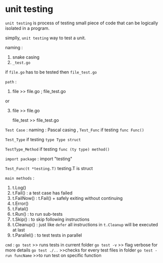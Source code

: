 # unit testing

`unit testing` is process of testing small piece of code that can be logically isolated in a program.

simplly, `unit testing` way to test a unit.

naming :
1) snake casing
2) `_test.go`

if `file.go` has to be tested then `file_test.go`

`path` : 
1) file >> file.go ;
   file_test.go
   
or

3) file >> file.go
   
   file_test >> file_test.go

`Test Case` :
naming : Pascal casing , `Test_Func` if testing `func Func()`

`Test_Type` if testing `type Type struct`

`TestType_Method` if testing `func (ty type) method()`

`import package` : import "testing"

`Test_Func(t *testing.T)`
testing.T is struct

`main methods` :
1) t.Log() 
2) t.Fail() : a test case has failed
3) t.FailNow() : t.Fail() + safely exiting without continuing
4) t.Error()
5) t.Fatal()
6) t.Run() : to run sub-tests
7) t.Skip() : to skip following instructions
8) t.Cleanup() : just like `defer` all instructions in `t.Cleanup` will be executed at last
9) t.Parallel() : to test tests in parallel


`cmd` : `go test`        >> runs tests in current folder
        `go test -v`     >> flag verbose for more details
        `go test ./..`   >>checks for every test files in folder
        `go test -run funcName`   >>to run test on specific function

